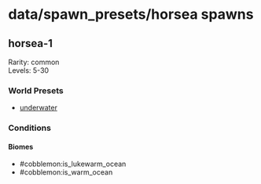 # data/spawn_presets/horsea spawns  
  
## horsea-1  
Rarity: common  
Levels: 5-30  
  
### World Presets  
* [underwater](/data/world_presets/underwater.md)  
  
### Conditions  
  
#### Biomes  
  * #cobblemon:is_lukewarm_ocean
  * #cobblemon:is_warm_ocean
  
